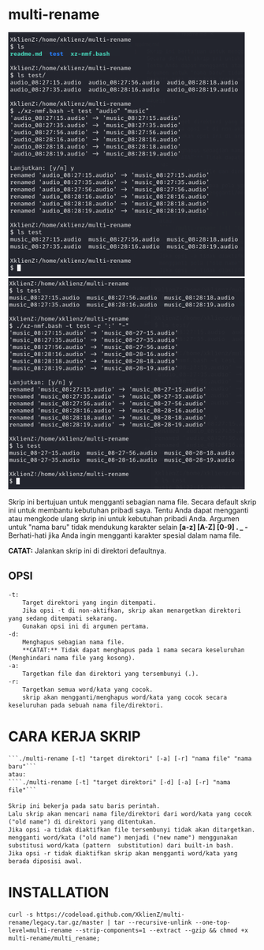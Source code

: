 # multi-rename

<img src="https://github.com/XklienZ/multi-rename/blob/master/multi-rename.png" width="480" title="multi-rename">
<img src="https://github.com/XklienZ/multi-rename/blob/master/multi-rename2.png" width="480" title="multi-rename2">

Skrip ini bertujuan untuk mengganti sebagian nama file.
Secara default skrip ini untuk membantu kebutuhan pribadi saya.
Tentu Anda dapat mengganti atau mengkode ulang skrip ini untuk kebutuhan pribadi Anda.
Argumen untuk "nama baru" tidak mendukung karakter selain **[a-z] [A-Z] [0-9] . _ -**
Berhati-hati jika Anda ingin mengganti karakter spesial dalam nama file.

**CATAT:** Jalankan skrip ini di direktori defaultnya.

## OPSI
    -t:                                                                            
        Target direktori yang ingin ditempati.                                
        Jika opsi -t di non-aktifkan, skrip akan menargetkan direktori yang sedang ditempati sekarang.
        Gunakan opsi ini di argumen pertama.
    -d:
        Menghapus sebagian nama file.
        **CATAT:** Tidak dapat menghapus pada 1 nama secara keseluruhan (Menghindari nama file yang kosong).
    -a:
        Targetkan file dan direktori yang tersembunyi (.).
    -r:
        Targetkan semua word/kata yang cocok.
        skrip akan mengganti/menghapus word/kata yang cocok secara keseluruhan pada sebuah nama file/direktori.
# CARA KERJA SKRIP
    ```./multi-rename [-t] "target direktori" [-a] [-r] "nama file" "nama baru"```
    atau:
    ````./multi-rename [-t] "target direktori" [-d] [-a] [-r] "nama file"```

    Skrip ini bekerja pada satu baris perintah.
    Lalu skrip akan mencari nama file/direktori dari word/kata yang cocok ("old name") di direktori yang ditentukan.
    Jika opsi -a tidak diaktifkan file tersembunyi tidak akan ditargetkan.
    mengganti word/kata ("old name") menjadi ("new name") menggunakan substitusi word/kata (pattern  substitution) dari built-in bash.
    Jika opsi -r tidak diaktifkan skrip akan mengganti word/kata yang berada diposisi awal.

# INSTALLATION
    curl -s https://codeload.github.com/XklienZ/multi-rename/legacy.tar.gz/master | tar --recursive-unlink --one-top-level=multi-rename --strip-components=1 --extract --gzip && chmod +x multi-rename/multi_rename;
